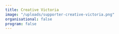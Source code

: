 ```yaml
---
title: Creative Victoria
image: "/uploads/supporter-creative-victoria.png"
organisational: false
program: false
---
```


